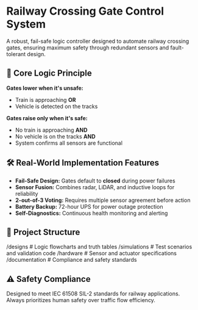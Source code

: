 # Railway Crossing Gate Control System

A robust, fail-safe logic controller designed to automate railway crossing gates, ensuring maximum safety through redundant sensors and fault-tolerant design.

## 🚦 Core Logic Principle

**Gates lower when it's unsafe:**
- Train is approaching **OR**
- Vehicle is detected on the tracks

**Gates raise only when it's safe:**
- No train is approaching **AND**
- No vehicle is on the tracks **AND**
- System confirms all sensors are functional

## 🛠️ Real-World Implementation Features

- **Fail-Safe Design:** Gates default to **closed** during power failures
- **Sensor Fusion:** Combines radar, LiDAR, and inductive loops for reliability
- **2-out-of-3 Voting:** Requires multiple sensor agreement before action
- **Battery Backup:** 72-hour UPS for power outage protection
- **Self-Diagnostics:** Continuous health monitoring and alerting

## 📁 Project Structure
/designs # Logic flowcharts and truth tables
/simulations # Test scenarios and validation code
/hardware # Sensor and actuator specifications
/documentation # Compliance and safety standards

## ⚠️ Safety Compliance

Designed to meet IEC 61508 SIL-2 standards for railway applications. Always prioritizes human safety over traffic flow efficiency.
